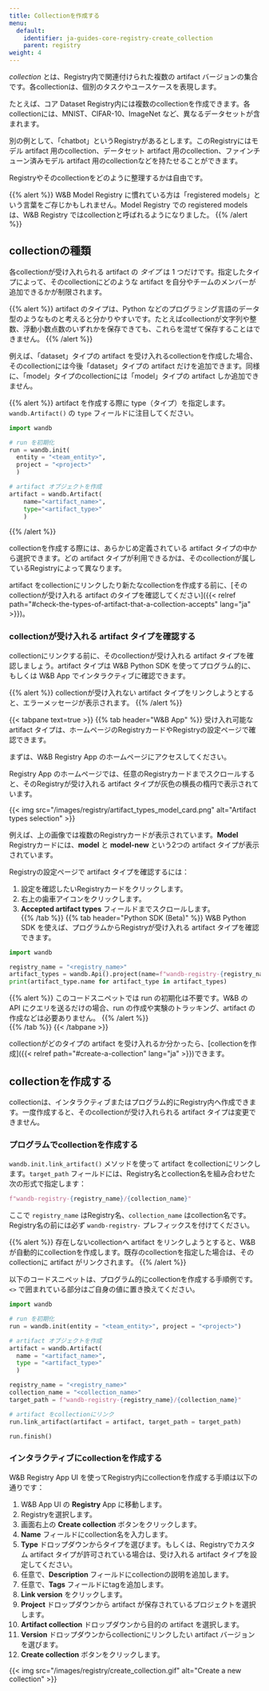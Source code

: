 ```yaml
---
title: Collectionを作成する
menu:
  default:
    identifier: ja-guides-core-registry-create_collection
    parent: registry
weight: 4
---
```


*collection* とは、Registry内で関連付けられた複数の artifact バージョンの集合です。各collectionは、個別のタスクやユースケースを表現します。

たとえば、コア Dataset Registry内には複数のcollectionを作成できます。各collectionには、MNIST、CIFAR-10、ImageNet など、異なるデータセットが含まれます。

別の例として、「chatbot」というRegistryがあるとします。このRegistryにはモデル artifact 用のcollection、データセット artifact 用のcollection、ファインチューン済みモデル artifact 用のcollectionなどを持たせることができます。

Registryやそのcollectionをどのように整理するかは自由です。

{{% alert %}}
W&B Model Registry に慣れている方は「registered models」という言葉をご存じかもしれません。Model Registry での registered models は、W&B Registry ではcollectionと呼ばれるようになりました。
{{% /alert %}}

## collectionの種類

各collectionが受け入れられる artifact の *タイプ* は 1 つだけです。指定したタイプによって、そのcollectionにどのような artifact を自分やチームのメンバーが追加できるかが制限されます。

{{% alert %}}
artifact のタイプは、Python などのプログラミング言語のデータ型のようなものと考えると分かりやすいです。たとえばcollectionが文字列や整数、浮動小数点数のいずれかを保存できても、これらを混ぜて保存することはできません。
{{% /alert %}}

例えば、「dataset」タイプの artifact を受け入れるcollectionを作成した場合、そのcollectionには今後「dataset」タイプの artifact だけを追加できます。同様に、「model」タイプのcollectionには「model」タイプの artifact しか追加できません。

{{% alert %}}
artifact を作成する際に type（タイプ）を指定します。`wandb.Artifact()` の `type` フィールドに注目してください。

```python
import wandb

# run を初期化
run = wandb.init(
  entity = "<team_entity>",
  project = "<project>"
  )

# artifact オブジェクトを作成
artifact = wandb.Artifact(
    name="<artifact_name>", 
    type="<artifact_type>"
    )
```
{{% /alert %}}
 
collectionを作成する際には、あらかじめ定義されている artifact タイプの中から選択できます。どの artifact タイプが利用できるかは、そのcollectionが属しているRegistryによって異なります。

artifact をcollectionにリンクしたり新たなcollectionを作成する前に、[そのcollectionが受け入れる artifact のタイプを確認してください]({{< relref path="#check-the-types-of-artifact-that-a-collection-accepts" lang="ja" >}})。

### collectionが受け入れる artifact タイプを確認する

collectionにリンクする前に、そのcollectionが受け入れる artifact タイプを確認しましょう。artifact タイプは W&B Python SDK を使ってプログラム的に、もしくは W&B App でインタラクティブに確認できます。

{{% alert %}}
collectionが受け入れない artifact タイプをリンクしようとすると、エラーメッセージが表示されます。
{{% /alert %}}

{{< tabpane text=true >}}
  {{% tab header="W&B App" %}}
受け入れ可能な artifact タイプは、ホームページのRegistryカードやRegistryの設定ページで確認できます。

まずは、W&B Registry App のホームページにアクセスしてください。

Registry App のホームページでは、任意のRegistryカードまでスクロールすると、そのRegistryが受け入れる artifact タイプが灰色の横長の楕円で表示されています。

{{< img src="/images/registry/artifact_types_model_card.png" alt="Artifact types selection" >}}

例えば、上の画像では複数のRegistryカードが表示されています。**Model** Registryカードには、**model** と **model-new** という2つの artifact タイプが表示されています。

Registryの設定ページで artifact タイプを確認するには：

1. 設定を確認したいRegistryカードをクリックします。
2. 右上の歯車アイコンをクリックします。
3. **Accepted artifact types** フィールドまでスクロールします。   
  {{% /tab %}}
  {{% tab header="Python SDK (Beta)" %}}
W&B Python SDK を使えば、プログラムからRegistryが受け入れる artifact タイプを確認できます。

```python
import wandb

registry_name = "<registry_name>"
artifact_types = wandb.Api().project(name=f"wandb-registry-{registry_name}").artifact_types()
print(artifact_type.name for artifact_type in artifact_types)
```

{{% alert %}}
このコードスニペットでは run の初期化は不要です。W&B の API にクエリを送るだけの場合、run の作成や実験のトラッキング、artifact の作成などは必要ありません。
{{% /alert %}}  
  {{% /tab %}}
{{< /tabpane >}}

collectionがどのタイプの artifact を受け入れるか分かったら、[collectionを作成]({{< relref path="#create-a-collection" lang="ja" >}})できます。

## collectionを作成する

collectionは、インタラクティブまたはプログラム的にRegistry内へ作成できます。一度作成すると、そのcollectionが受け入れられる artifact タイプは変更できません。

### プログラムでcollectionを作成する

`wandb.init.link_artifact()` メソッドを使って artifact をcollectionにリンクします。`target_path` フィールドには、Registry名とcollection名を組み合わせた次の形式で指定します：

```python
f"wandb-registry-{registry_name}/{collection_name}"
```

ここで `registry_name` はRegistry名、`collection_name` はcollection名です。Registry名の前には必ず `wandb-registry-` プレフィックスを付けてください。

{{% alert %}}
存在しないcollectionへ artifact をリンクしようとすると、W&B が自動的にcollectionを作成します。既存のcollectionを指定した場合は、そのcollectionに artifact がリンクされます。
{{% /alert %}}

以下のコードスニペットは、プログラム的にcollectionを作成する手順例です。`<>` で囲まれている部分はご自身の値に置き換えてください。

```python
import wandb

# run を初期化
run = wandb.init(entity = "<team_entity>", project = "<project>")

# artifact オブジェクトを作成
artifact = wandb.Artifact(
  name = "<artifact_name>",
  type = "<artifact_type>"
  )

registry_name = "<registry_name>"
collection_name = "<collection_name>"
target_path = f"wandb-registry-{registry_name}/{collection_name}"

# artifact をcollectionにリンク
run.link_artifact(artifact = artifact, target_path = target_path)

run.finish()
```

### インタラクティブにcollectionを作成する

W&B Registry App UI を使ってRegistry内にcollectionを作成する手順は以下の通りです：

1. W&B App UI の **Registry** App に移動します。
2. Registryを選択します。
3. 画面右上の **Create collection** ボタンをクリックします。
4. **Name** フィールドにcollection名を入力します。
5. **Type** ドロップダウンからタイプを選びます。もしくは、Registryでカスタム artifact タイプが許可されている場合は、受け入れる artifact タイプを設定してください。
6. 任意で、**Description** フィールドにcollectionの説明を追加します。
7. 任意で、**Tags** フィールドにtagを追加します。
8. **Link version** をクリックします。
9. **Project** ドロップダウンから artifact が保存されているプロジェクトを選択します。
10. **Artifact collection** ドロップダウンから目的の artifact を選択します。
11. **Version** ドロップダウンからcollectionにリンクしたい artifact バージョンを選びます。
12. **Create collection** ボタンをクリックします。

{{< img src="/images/registry/create_collection.gif" alt="Create a new collection" >}}